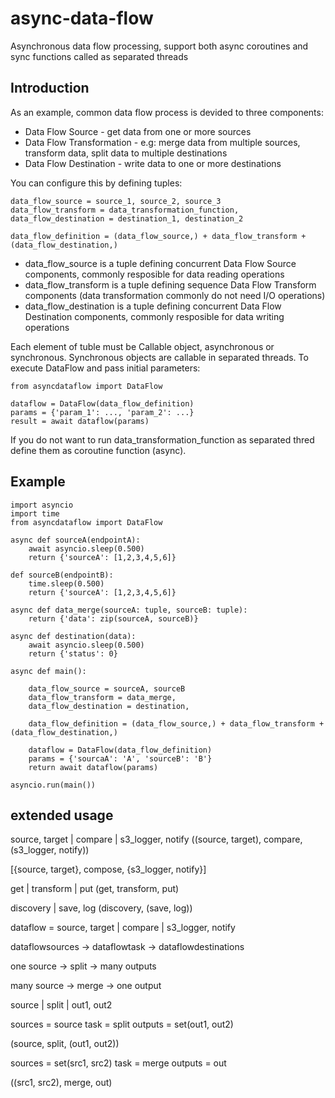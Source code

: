 # async-data-flow
Asynchronous data flow processing, support both async coroutines and sync functions called as separated threads

## Introduction
As an example, common data flow process is devided to three components:
- Data Flow Source - get data from one or more sources
- Data Flow Transformation - e.g: merge data from multiple sources, transform data, split data to multiple destinations
- Data Flow Destination - write data to one or more destinations

You can configure this by defining tuples:

    data_flow_source = source_1, source_2, source_3
    data_flow_transform = data_transformation_function,
    data_flow_destination = destination_1, destination_2

    data_flow_definition = (data_flow_source,) + data_flow_transform + (data_flow_destination,)

- data_flow_source is a tuple defining concurrent Data Flow Source components, commonly resposible for data reading operations
- data_flow_transform is a tuple defining sequence Data Flow Transform components (data transformation commonly do not need I/O operations)
- data_flow_destination is a tuple defining concurrent Data Flow Destination components, commonly resposible for data writing operations

Each element of tuble must be Callable object, asynchronous or synchronous. Synchronous objects are callable in separated threads. 
To execute DataFlow and pass initial parameters:

    from asyncdataflow import DataFlow
    
    dataflow = DataFlow(data_flow_definition)
    params = {'param_1': ..., 'param_2': ...}
    result = await dataflow(params)

If you do not want to run data_transformation_function as separated thred define them as coroutine function (async).   

## Example

    import asyncio
    import time
    from asyncdataflow import DataFlow

    async def sourceA(endpointA):
        await asyncio.sleep(0.500)
        return {'sourceA': [1,2,3,4,5,6]}

    def sourceB(endpointB):
        time.sleep(0.500)
        return {'sourceA': [1,2,3,4,5,6]}       

    async def data_merge(sourceA: tuple, sourceB: tuple):
        return {'data': zip(sourceA, sourceB)}

    async def destination(data):
        await asyncio.sleep(0.500)
        return {'status': 0}

    async def main():

        data_flow_source = sourceA, sourceB
        data_flow_transform = data_merge,
        data_flow_destination = destination,

        data_flow_definition = (data_flow_source,) + data_flow_transform + (data_flow_destination,)

        dataflow = DataFlow(data_flow_definition)
        params = {'sourcaA': 'A', 'sourceB': 'B'}
        return await dataflow(params)

    asyncio.run(main())


## extended usage
source, target | compare | s3_logger, notify
((source, target), compare, (s3_logger, notify))

[{source, target}, compose, {s3_logger, notify}]

get | transform | put
(get, transform, put)

discovery | save, log
(discovery, (save, log))


dataflow = source, target | compare | s3_logger, notify

dataflowsources -> dataflowtask -> dataflowdestinations


one source -> split -> many outputs

many source -> merge -> one output


source | split | out1, out2

sources = source
task = split
outputs = set(out1, out2)

(source, split, (out1, out2))


sources = set(src1, src2)
task = merge
outputs = out

((src1, src2), merge, out)

